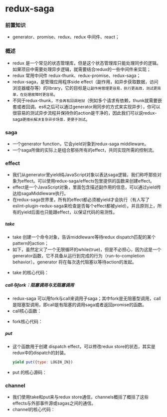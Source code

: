 # redux-saga
### 前置知识
- generator、promise、redux、redux 中间件、react；

### 概述
- redux 是一个常见的状态管理库，但是这个状态管理库只能处理同步的逻辑。如果项目中需要处理异步逻辑，就需要结合redux的一些中间件来实现；
- redux 常用中间件 redux-thunk、redux-promise、redux-saga；
- redux-saga，是管理应用程序side effect（副作用，如异步获取数据，访问浏览器缓存等）的library，它的目标是`让副作用管理更容易，执行更高效，测试更简单，在处理故障时更容易`。
- 不同于redux-thunk，`不会再有回调地狱`（例如多个请求有依赖，thunk就需要嵌套或者回调。es6之后可以通过generator用同步的方式来实现异步），你可以很容易的测试异步流程并保持你的action是干净的，因此我们可以说redux-saga`更擅长解决复杂异步场景，更便于测试`。

### saga
- 一个generator function，它会yield对象到redux-saga middleware。
- 一个saga所做的实际上是组合那些所有的effect，共同实现所需的控制流。

### effect
- 我们从generator里yield纯JavaScript对象以表达saga逻辑，我们称呼那些对象为effect。可以使用redux-saga/effects包里提供的函数来创建effect。
- effect是一个JavaScript对象，里面包含描述副作用的信息，可以通过yield传达给sagaMiddleware执行。
- 在redux-saga世界里，所有的effect都必须被yield才会执行（有人写了eslint-plugin-redux-saga来检查是否每个effect都被yield）。并且原则上，所有的yield后面也只能跟effect，以保证代码的易测性。

##### take
- take 创建一个命令对象，告诉middleware等待redux dispatch匹配的某个pattern的action；
- 如下，虽然定义了一个无限循环的while(true)，但是不必担心，因为这是一个generator函数，它不具备从运行到完成的行为（run-to-completion behavior）。generator 将在每次迭代阻塞以等待action的发起。
<!-- TODO -->
- take 的核心代码：
<!-- TODO -->

##### call与fork：阻塞调用与无阻塞调用
- redux-saga 可以用fork与call来调用子saga；其中fork是无阻塞型调用，call是阻塞型调用，即call是有阻塞的调用saga或者返回promise的函数。
- call核心函数：
<!-- TODO -->
- fork核心代码：
<!-- TODO -->

##### put
- 这个函数用于创建 dispatch effect，可以修改redux store的状态，其实是redux中的dispatch的封装。
  ```js
  yield put({type: LOGIN_IN})
  ```
- put 的核心源码：
<!-- TODO -->

### channel
- 我们使用take和put来与redux store通信，channels概括了概括了这些effects与外部事件源或sagas之间的通信。
- channel的核心代码：
<!-- TODO -->